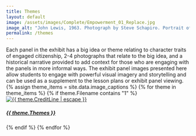 ```yaml
---
title: Themes
layout: default
image: /assets/images/Complete/Empowerment_01_Replace.jpg
image_alt: "John Lewis, 1963. Photograph by Steve Schapiro. Portrait of John Lewis standing outside of a brick building in Clarksdale, Mississippi. Photograph in the collection of Miami University Art Museum, Oxford Ohio. Partial gift of the artist and partial purchase with contributions from the Kezur Endowment Fund (2019.23.12)."
permalink: /themes
---
```



<div class="mt-5 lead">Each panel in the exhibit has a big idea or theme relating to character traits of engaged citizenship, 2-4 photographs that relate to the big idea, and a historical narrative provided to add context for those who are engaging with the panels in more informal ways. The exhibit panel images presented here allow students to engage with powerful visual imagery and storytelling  and can be used as a supplement to the lesson plans or exhibit panel viewing.</div>

<div class="row mt-5 d-flex justify-content-center" id="about_gallery">
{% assign theme_items = site.data.image_captions %}
    {% for theme in theme_items %}
        {% if theme.Filename contains "1" %}
        <div class="card p-2 mt-3 border-0 bg-transparent col-12 col-sm-6 col-md-4 hv_container" style="max-width: 20rem">
        <a href="/themes/{{ theme.Themes | downcase }}">
            <img src="../assets/images/Complete/{{ theme.Filename }}" alt='{{ theme.CreditLine | escape }}' class="card-img hv_image" />
            <div class="card-img-overlay hv_overlay">
            <h5 class="card-title text-white text-center hv_text">{{ theme.Themes }}</h5>
            </div>
        </a>
        </div>
        {% endif %}
    {% endfor %}
</div>
